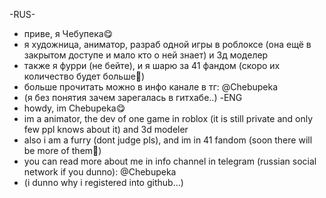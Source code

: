-RUS-
- приве, я Чебупека😋
- я художница, аниматор, разраб одной игры в роблоксе (она ещё в закрытом доступе и мало кто о ней знает) и 3д моделер
- также я фурри (не бейте), и я шарю за 41 фандом (скоро их количество будет больше🤯)
- больше прочитать можно в инфо канале в тг: @Chebupeka
- (я без понятия зачем зарегалась в гитхабе..)
-ENG
- howdy, im Chebupeka😋
- im a animator, the dev of one game in roblox (it is still private and only few ppl knows about it) and 3d modeler
- also i am a furry (dont judge pls), and im in 41 fandom (soon there will be more of them🤯)
- you can read more about me in info channel in telegram (russian social network if you dunno): @Chebupeka
- (i dunno why i registered into github...)
